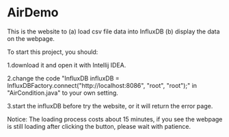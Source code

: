 # AirDemo
This is the website to (a) load csv file data into InfluxDB (b) display the data on the webpage.

To start this project, you should: 

  1.download it and open it with Intellij IDEA.
  
  2.change the code "InfluxDB influxDB = InfluxDBFactory.connect("http://localhost:8086", "root", "root");" in "AirCondition.java" to your own setting.
  
  3.start the influxDB before try the website, or it will return the error page.
  
Notice: The loading process costs about 15 minutes, if you see the webpage is still loading after clicking the button, please wait with patience.
